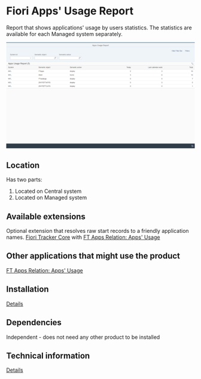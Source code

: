# Fiori Apps' Usage Report

Report that shows applications' usage by users statistics. The statistics are available for each Managed system separately.

![](res/fa.png)

## Location
Has two parts:
1. Located on Central system
2. Located on Managed system

## Available extensions
Optional extension that resolves raw start records to a friendly application names.
[Fiori Tracker Core](../../core/SPS02/main.md) with [FT Apps Relation: Apps' Usage](../../ft-apps-rel-appsusage/FPS01/main.md)

## Other applications that might use the product
[FT Apps Relation: Apps' Usage](../../ft-apps-rel-appsusage/FPS01/main.md) 

## Installation
[Details](fa/FPS01/inst.md)

## Dependencies
Independent - does not need any other product to be installed

## Technical information
[Details](fa/FPS01/tech.md)